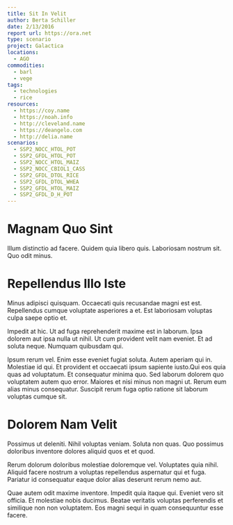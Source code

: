 ```yaml
---
title: Sit In Velit
author: Berta Schiller
date: 2/13/2016
report url: https://ora.net
type: scenario
project: Galactica
locations:
  - AGO
commodities:
  - barl
  - vege
tags:
  - technologies
  - rice
resources:
  - https://coy.name
  - https://noah.info
  - http://cleveland.name
  - https://deangelo.com
  - http://delia.name
scenarios:
  - SSP2_NOCC_HTOL_POT
  - SSP2_GFDL_HTOL_POT
  - SSP2_NOCC_HTOL_MAIZ
  - SSP2_NOCC_CBIOL1_CASS
  - SSP2_GFDL_DTOL_RICE
  - SSP2_GFDL_DTOL_WHEA
  - SSP2_GFDL_HTOL_MAIZ
  - SSP2_GFDL_D_H_POT
---
```

# Magnam Quo Sint
Illum distinctio ad facere. Quidem quia libero quis. Laboriosam nostrum sit. Quo odit minus.

# Repellendus Illo Iste
Minus adipisci quisquam. Occaecati quis recusandae magni est est. Repellendus cumque voluptate asperiores a et. Est laboriosam voluptas culpa saepe optio et.
 Impedit at hic. Ut ad fuga reprehenderit maxime est in laborum. Ipsa dolorem aut ipsa nulla ut nihil. Ut cum provident velit nam eveniet. Et ad soluta neque. Numquam quibusdam qui.
 Ipsum rerum vel. Enim esse eveniet fugiat soluta. Autem aperiam qui in. Molestiae id qui. Et provident et occaecati ipsum sapiente iusto.Qui eos quia quas ad voluptatum. Et consequatur minima quo. Sed laborum dolorem quo voluptatem autem quo error. Maiores et nisi minus non magni ut. Rerum eum alias minus consequatur. Suscipit rerum fuga optio ratione sit laborum voluptas cumque sit.

# Dolorem Nam Velit
Possimus ut deleniti. Nihil voluptas veniam. Soluta non quas. Quo possimus doloribus inventore dolores aliquid quos et et quod.
 Rerum dolorum doloribus molestiae doloremque vel. Voluptates quia nihil. Aliquid facere nostrum a voluptas repellendus aspernatur qui et fuga. Pariatur id consequatur eaque dolor alias deserunt rerum nemo aut.
 Quae autem odit maxime inventore. Impedit quia itaque qui. Eveniet vero sit officia. Et molestiae nobis ducimus. Beatae veritatis voluptas perferendis et similique non non voluptatem. Eos magni sequi in quam consequuntur esse facere.
